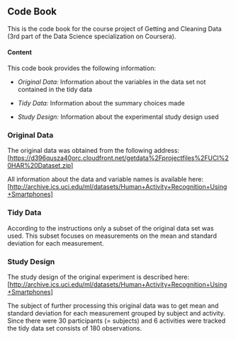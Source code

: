 ## Code Book ##

This is the code book for the course project of Getting and Cleaning Data (3rd
  part of the Data Science specialization on Coursera).

#### Content ####

This code book provides the following information:

* *Original Data:* Information about the variables in the data set not contained in the tidy data

* *Tidy Data:* Information about the summary choices made

* *Study Design:* Information about the experimental study design used


### Original Data ###

The original data was obtained from the following address:
[https://d396qusza40orc.cloudfront.net/getdata%2Fprojectfiles%2FUCI%20HAR%20Dataset.zip]

All information about the data and variable names is available here:
[http://archive.ics.uci.edu/ml/datasets/Human+Activity+Recognition+Using+Smartphones]


### Tidy Data ###

According to the instructions only a subset of the original data set was used.
This subset focuses on measurements on the mean and standard deviation for each
measurement.


### Study Design ###

The study design of the original experiment is described here:
[http://archive.ics.uci.edu/ml/datasets/Human+Activity+Recognition+Using+Smartphones]

The subject of further processing this original data was to get mean and
standard deviation for each measurement grouped by subject and activity. Since
there were 30 participants (= subjects) and 6 activities were tracked the tidy
data set consists of 180 observations.
